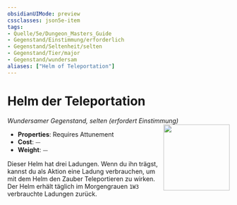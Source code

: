 ```yaml
---
obsidianUIMode: preview
cssclasses: json5e-item
tags:
- Quelle/5e/Dungeon_Masters_Guide
- Gegenstand/Einstimmung/erforderlich
- Gegenstand/Seltenheit/selten
- Gegenstand/Tier/major
- Gegenstand/wundersam
aliases: ["Helm of Teleportation"]
---
```

# Helm der Teleportation
*Wundersamer Gegenstand, selten (erfordert Einstimmung)*  
<img src="Helm-of-Teleportation.webp" align="right" width="150">

- **Properties**: Requires Attunement
- **Cost**: ⏤
- **Weight**: ⏤

Dieser Helm hat drei Ladungen. Wenn du ihn trägst, kannst du als Aktion eine Ladung verbrauchen, um mit dem Helm den Zauber Teleportieren zu wirken. Der Helm erhält täglich im Morgengrauen `1W3` verbrauchte Ladungen zurück.